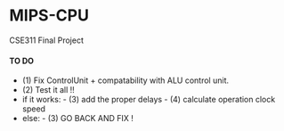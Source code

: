 # MIPS-CPU
CSE311 Final Project

#### TO DO
- (1) Fix ControlUnit + compatability with ALU control unit.
- (2) Test it all !!
- if it works:
      - (3) add the proper delays 
      - (4) calculate operation clock speed
- else:
      - (3) GO BACK AND FIX !      

